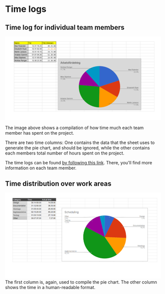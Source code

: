 # Time logs

## Time log for individual team members

![Log and compilation of time](p1.png?)

The image above shows a compilation of how time much each team member has spent on the project.

There are two time columns: One contains the data that the sheet uses to generate the pie chart, and should be ignored, while the other contains each members total number of hours spent on the project.

The time logs can be found [by following this link](https://docs.google.com/spreadsheets/d/1ZPSiow70PjHo7CLIsuATjVtgAY0Xj8DxId5Ccrt_7GQ/edit?usp=sharing). There, you'll find more information on each team member.


## Time distribution over work areas
![Time distribution over work areas](p2.png?)
The first column is, again, used to compile the pie chart. The other column shows the time in a human-readable format.
